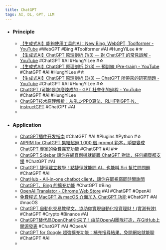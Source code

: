 ```yaml
---
title: ChatGPT
tags: AI, DL, GPT, LLM
---
```


- ### Principle
	- [【生成式AI】能夠使用工具的AI：New Bing, WebGPT, Toolformer - YouTube](https://www.youtube.com/watch?v=ZID220t_MpI) #WebGPT #Bing #Toolformer #AI #HungYiLee #☆
	- [【生成式AI】ChatGPT 原理剖析 (1/3) — 對 ChatGPT 的常見誤解 - YouTube](https://www.youtube.com/watch?v=yiY4nPOzJEg) #ChatGPT #AI #HungYiLee  #☆
	- [【生成式AI】ChatGPT 原理剖析 (2/3) — 預訓練 (Pre-train) - YouTube](https://www.youtube.com/watch?v=1ah7Qsri_c8) #ChatGPT #AI #HungYiLee #☆
	- [【生成式AI】ChatGPT 原理剖析 (3/3) — ChatGPT 所帶來的研究問題 - YouTube](https://www.youtube.com/watch?v=UsaZhQ9bY2k) #ChatGPT #AI #HungYiLee #☆
	- [ChatGPT (可能)是怎麼煉成的 - GPT 社會化的過程 - YouTube](https://www.youtube.com/watch?v=e0aKI2GGZNg) #ChatGPT #AI #HungYiLee
	- [ChatGPT技术原理解析：从RL之PPO算法、RLHF到GPT-N、instructGPT](https://blog.csdn.net/v_JULY_v/article/details/128579457) #ChatGPT #AI
	-
- ### Application
	- [ChatGPT插件开发指南](https://juejin.cn/post/7214053344810074171) #ChatGPT #AI #Plugins #Python #☆
	- [AIPRM for ChatGPT 集結超過 1,000 個 prompt 範本，瞬間變成 ChatGPT 專家的免費擴充功能](https://www.kocpc.com.tw/archives/483360) #ChatGPT #AI #☆
	- [ChatGPT Sidebar 讓你在網頁側邊就能跟 ChatGPT 對談，任何網頁都支援](https://www.kocpc.com.tw/archives/483538) #ChatGPT #AI
	- [ChatGPT 捷徑建立教學！點捷徑就能問 AI，也能叫 Siri 幫忙問問題](https://www.kocpc.com.tw/archives/483756) #ChatGPT #AI
	- [ChatHub - All-in-one chatbot client，讓你在同視窗同時間詢問 ChatGPT、Bing 的擴充功能](https://www.kocpc.com.tw/archives/483831) #ChatGPT #Bing
	- [OpenAI Translator - Chrome Web Store](https://chrome.google.com/webstore/detail/openai-translator/ogjibjphoadhljaoicdnjnmgokohngcc) #AI #ChatGPT #OpenAI
	- [免費程式 MacGPT  為 macOS 介面加入 ChatGPT 功能](https://unwire.hk/2023/03/11/macgpt-macos-chatgpt/software/mac-app/) #ChatGPT #AI #macOS
	- [ChatGPT 自動化交易教學文，協助你實現自動化投資理財！(實測有效)](https://www.explainthis.io/zh-hant/chatgpt/trading?fbclid=IwAR1DV3zw6c1ksBHXlN2dMSFAibUDIVOmHwRafeT3VfHx5J-izgULOozEQwU) #ChatGPT #Crypto #Binance #AI
	- [ChatGPT替代品OpenChatKit來了！由前OpenAI團隊打造，在GitHub上開源發表](https://www.techbang.com/posts/104629-chatgpt-open-source-is-here-out-of-the-box-founded-by-the) #ChatGPT #AI #OpenAI
	- [ChatGPT for Google 超強擴充功能：補充搜尋結果、免開網站就能聊](https://applealmond.com/posts/178315) #ChatGPT #AI
	-